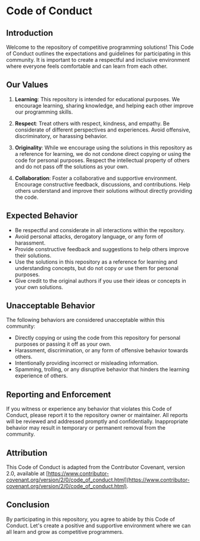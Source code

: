 # Code of Conduct

## Introduction

Welcome to the repository of competitive programming solutions! This Code of Conduct outlines the expectations and guidelines for participating in this community. It is important to create a respectful and inclusive environment where everyone feels comfortable and can learn from each other.

## Our Values

1. **Learning**: This repository is intended for educational purposes. We encourage learning, sharing knowledge, and helping each other improve our programming skills.

2. **Respect**: Treat others with respect, kindness, and empathy. Be considerate of different perspectives and experiences. Avoid offensive, discriminatory, or harassing behavior.

3. **Originality**: While we encourage using the solutions in this repository as a reference for learning, we do not condone direct copying or using the code for personal purposes. Respect the intellectual property of others and do not pass off the solutions as your own.

4. **Collaboration**: Foster a collaborative and supportive environment. Encourage constructive feedback, discussions, and contributions. Help others understand and improve their solutions without directly providing the code.

## Expected Behavior

- Be respectful and considerate in all interactions within the repository.
- Avoid personal attacks, derogatory language, or any form of harassment.
- Provide constructive feedback and suggestions to help others improve their solutions.
- Use the solutions in this repository as a reference for learning and understanding concepts, but do not copy or use them for personal purposes.
- Give credit to the original authors if you use their ideas or concepts in your own solutions.

## Unacceptable Behavior

The following behaviors are considered unacceptable within this community:

- Directly copying or using the code from this repository for personal purposes or passing it off as your own.
- Harassment, discrimination, or any form of offensive behavior towards others.
- Intentionally providing incorrect or misleading information.
- Spamming, trolling, or any disruptive behavior that hinders the learning experience of others.

## Reporting and Enforcement

If you witness or experience any behavior that violates this Code of Conduct, please report it to the repository owner or maintainer. All reports will be reviewed and addressed promptly and confidentially. Inappropriate behavior may result in temporary or permanent removal from the community.

## Attribution

This Code of Conduct is adapted from the Contributor Covenant, version 2.0, available at [https://www.contributor-covenant.org/version/2/0/code_of_conduct.html](https://www.contributor-covenant.org/version/2/0/code_of_conduct.html).

## Conclusion

By participating in this repository, you agree to abide by this Code of Conduct. Let's create a positive and supportive environment where we can all learn and grow as competitive programmers.

